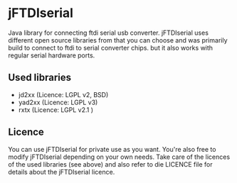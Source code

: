 jFTDIserial
===========

Java library for connecting ftdi serial usb converter.
jFTDIserial uses different open source libraries from that you can choose and was primarily build to connect to ftdi to serial converter chips. but it also works with regular serial hardware ports.

Used libraries
--------------
* jd2xx (Licence: LGPL v2, BSD)
* yad2xx (Licence: LGPL v3)
* rxtx (Licence: LGPL v2.1 )

Licence
-------
You can use jFTDIserial for private use as you want. You're also free to modify jFTDIserial depending on your own needs.
Take care of the licences of the used libraries (see above) and also refer to die LICENCE file for details about the jFTDIserial licence.
